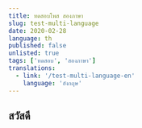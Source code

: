 ```yaml
---
title: ทดสอบโพส สองภาษา
slug: test-multi-language
date: 2020-02-28
language: th
published: false
unlisted: true
tags: ['ทดสอบ', 'สองภาษา']
translations:
  - link: '/test-multi-language-en'
    language: 'อังกฤษ'
---
```


## สวัสดี